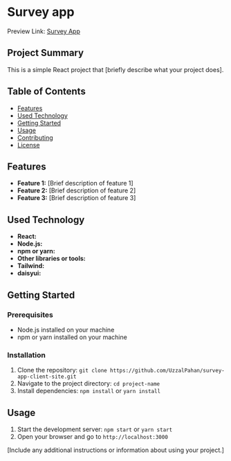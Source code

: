 # Survey app
Preview Link: <a href="https://survey-app-cf431.web.app" taget="_blank">Survey App</a>

## Project Summary

This is a simple React project that [briefly describe what your project does].

## Table of Contents

- [Features](#features)
- [Used Technology](#used-technology)
- [Getting Started](#getting-started)
- [Usage](#usage)
- [Contributing](#contributing)
- [License](#license)

## Features

- **Feature 1:** [Brief description of feature 1]
- **Feature 2:** [Brief description of feature 2]
- **Feature 3:** [Brief description of feature 3]

## Used Technology

- **React:** 
- **Node.js:** 
- **npm or yarn:** 
- **Other libraries or tools:**
- **Tailwind:**
- **daisyui:**
  
## Getting Started

### Prerequisites

- Node.js installed on your machine
- npm or yarn installed on your machine

### Installation

1. Clone the repository: `git clone https://github.com/UzzalPahan/survey-app-client-site.git`
2. Navigate to the project directory: `cd project-name`
3. Install dependencies: `npm install` or `yarn install`

## Usage

1. Start the development server: `npm start` or `yarn start`
2. Open your browser and go to `http://localhost:3000`

[Include any additional instructions or information about using your project.]



